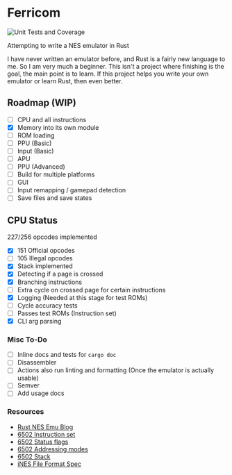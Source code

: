 # Ferricom

![Unit Tests and Coverage](https://github.com/StableCrimson/ferricom/actions/workflows/test_coverage.yml/badge.svg?event=push)

Attempting to write a NES emulator in Rust

I have never written an emulator before, and Rust is a fairly new language to me. So I am very much
a beginner. This isn't a project where finishing is the goal, the main point is to learn.
If this project helps you write your own emulator or learn Rust, then even better.

## Roadmap (WIP)

- [ ] CPU and all instructions
- [x] Memory into its own module
- [ ] ROM loading
- [ ] PPU (Basic)
- [ ] Input (Basic)
- [ ] APU
- [ ] PPU (Advanced)
- [ ] Build for multiple platforms
- [ ] GUI
- [ ] Input remapping / gamepad detection
- [ ] Save files and save states

## CPU Status

227/256 opcodes implemented

- [x] 151 Official opcodes
- [ ] 105 Illegal opcodes
- [x] Stack implemented
- [x] Detecting if a page is crossed
- [x] Branching instructions
- [ ] Extra cycle on crossed page for certain instructions
- [x] Logging (Needed at this stage for test ROMs)
- [ ] Cycle accuracy tests
- [ ] Passes test ROMs (Instruction set)
- [x] CLI arg parsing

### Misc To-Do

- [ ] Inline docs and tests for `cargo doc`
- [ ] Disassembler
- [ ] Actions also run linting and formatting (Once the emulator is actually usable)
- [ ] Semver
- [ ] Add usage docs

### Resources

- [Rust NES Emu Blog](https://bugzmanov.github.io/nes_ebook/)
- [6502 Instruction set](https://www.nesdev.org/obelisk-6502-guide/instructions.html)
- [6502 Status flags](https://www.nesdev.org/wiki/Status_flags)
- [6502 Addressing modes](https://www.nesdev.org/obelisk-6502-guide/addressing.html)
- [6502 Stack](https://www.nesdev.org/wiki/Stack)
- [iNES File Format Spec](https://www.nesdev.org/wiki/INES#Flags_6)
